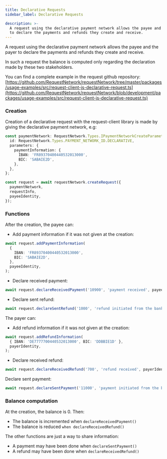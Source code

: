```yaml
---
title: Declarative Requests
sidebar_label: Declarative Requests

description: >-
  A request using the declarative payment network allows the payee and the payer
  to declare the payments and refunds they create and receive.
---
```


A request using the declarative payment network allows the payee and the payer to declare the payments and refunds they create and receive.

In such a request the balance is computed only regarding the declaration made by these two stakeholders.

You can find a complete example in the request github repository: [https://github.com/RequestNetwork/requestNetwork/tree/master/packages/usage-examples/src/request-client-js-declarative-request.ts](https://github.com/RequestNetwork/requestNetwork/blob/development/packages/usage-examples/src/request-client-js-declarative-request.ts)

### Creation

Creation of a declarative request with the request-client library is made by giving the declarative payment network, e.g:

```typescript
const paymentNetwork: RequestNetwork.Types.IPaymentNetworkCreateParameters = {
  id: RequestNetwork.Types.PAYMENT_NETWORK_ID.DECLARATIVE,
  parameters: {
    paymentInformation: {
      IBAN: 'FR89370400440532013000',
      BIC: 'SABAIE2D',
    },
  },
};
```

```typescript
const request = await requestNetwork.createRequest({
  paymentNetwork,
  requestInfo,
  payeeIdentity,
});
```

### Functions

After the creation, the payee can:

- Add payment information if it was not given at the creation:

```typescript
await request.addPaymentInformation(
  {
    IBAN: 'FR89370400440532013000',
    BIC: 'SABAIE2D',
  },
  payeeIdentity,
);
```

- Declare received payment:

```typescript
await request.declareReceivedPayment('10900', 'payment received', payeeIdentity);
```

- Declare sent refund:

```typescript
await request.declareSentRefund('1000', 'refund initiated from the bank', payeeIdentity);
```

The payer can:

- Add refund information if it was not given at the creation:

```typescript
await request.addRefundInformation(
  { IBAN: 'DE7777700440532013000', BIC: 'DDBBIE1D' },
  payerIdentity,
);
```

- Declare received refund:

```typescript
await request.declareReceivedRefund('700', 'refund received', payerIdentity);
```

Declare sent payment:

```typescript
await request.declareSentPayment('11000', 'payment initiated from the bank', payerIdentity);
```

### Balance computation

At the creation, the balance is 0. Then:

- The balance is incremented when `declareReceivedPayment()`
- The balance is reduced `when declareReceivedRefund()`

The other functions are just a way to share information:

- A payment may have been done when `declareSentPayment()`
- A refund may have been done when `declareReceivedRefund()`
